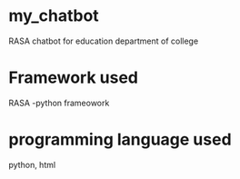 # my_chatbot
RASA chatbot for education department of college

# Framework used
RASA -python frameowork

# programming language used
python, html


